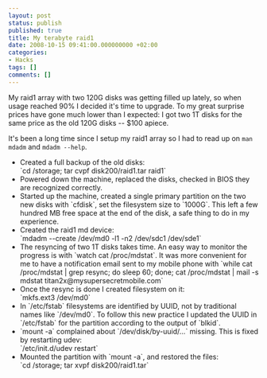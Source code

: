 ```yaml
---
layout: post
status: publish
published: true
title: My terabyte raid1
date: 2008-10-15 09:41:00.000000000 +02:00
categories:
- Hacks
tags: []
comments: []
---
```

My raid1 array with two 120G disks was getting filled up lately, so when usage reached 90% I decided it's time to upgrade. To my great surprise prices have gone much lower than I expected: I got two 1T disks for the same price as the old 120G disks -- $100 apiece.

It's been a long time since I setup my raid1 array so I had to read up on `man mdadm` and `mdadm --help`.

<ul>
<li>Created a full backup of the old disks: <br />`cd /storage; tar cvpf disk200/raid1.tar raid1`</li>
<li>Powered down the machine, replaced the disks, checked in BIOS they are recognized correctly.</li>
<li>Started up the machine, created a single primary partition on the two new disks with `cfdisk`, set the filesystem size to `1000G`. This left a few hundred MB free space at the end of the disk, a safe thing to do in my experience.</li>
<li>Created the raid1 md device: <br />`mdadm --create /dev/md0 -l1 -n2 /dev/sdc1 /dev/sde1`</li>
<li>The resyncing of two 1T disks takes time. An easy way to monitor the progress is with `watch cat /proc/mdstat`. It was more convenient for me to have a notification email sent to my mobile phone with `while cat /proc/mdstat | grep resync; do sleep 60; done; cat /proc/mdstat | mail -s mdstat titan2x@mysupersecretmobile.com`</li>
<li>Once the resync is done I created filesystem on it: <br />`mkfs.ext3 /dev/md0`</li>
<li>In `/etc/fstab` filesystems are identified by UUID, not by traditional names like `/dev/md0`. To follow this new practice I updated the UUID in `/etc/fstab` for the partition according to the output of `blkid`.</li>
<li>`mount -a` complained about `/dev/disk/by-uuid/...` missing. This is fixed by restarting udev:<br />`/etc/init.d/udev restart`</li>
<li>Mounted the partition with `mount -a`, and restored the files: <br />`cd /storage; tar xvpf disk200/raid1.tar`</li>
</ul>
